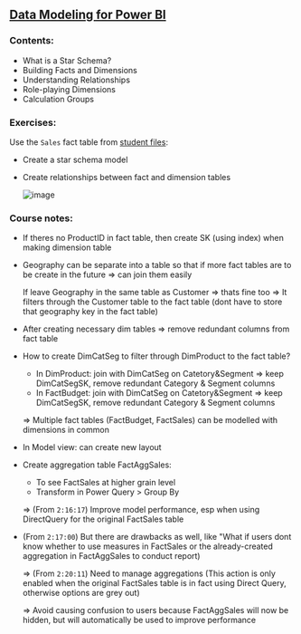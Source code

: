 ## [Data Modeling for Power BI](https://www.youtube.com/watch?v=MrLnibFTtbA)

### Contents:
- What is a Star Schema?
- Building Facts and Dimensions
- Understanding Relationships
- Role-playing Dimensions
- Calculation Groups

### Exercises:
Use the `Sales` fact table from [student files](https://prag.works/202208-LWTN-Files):
- Create a star schema model
- Create relationships between fact and dimension tables

    ![image](https://github.com/mk-duong/learning-materials/assets/151535478/efa2f08b-4a98-429d-89f0-acd9f9c3bcf9)

### Course notes:
- If theres no ProductID in fact table, then create SK (using index) when making dimension table

- Geography can be separate into a table so that if more fact tables are to be create in the future => can join them easily

    If leave Geography in the same table as Customer => thats fine too => It filters through the Customer table to the fact table (dont have to store that geography key in the fact table)

- After creating necessary dim tables => remove redundant columns from fact table

- How to create DimCatSeg to filter through DimProduct to the fact table?
  + In DimProduct: join with DimCatSeg on Catetory&Segment => keep DimCatSegSK, remove redundant Category & Segment columns
  + In FactBudget: join with DimCatSeg on Catetory&Segment => keep DimCatSegSK, remove redundant Category & Segment columns
  
  => Multiple fact tables (FactBudget, FactSales) can be modelled with dimensions in common

- In Model view: can create new layout

- Create aggregation table FactAggSales: 
    + To see FactSales at higher grain level
    + Transform in Power Query > Group By

    => (From `2:16:17`) Improve model performance, esp when using DirectQuery for the original FactSales table

- (From `2:17:00`) But there are drawbacks as well, like "What if users dont know whether to use measures in FactSales or the already-created aggregation in FactAggSales to conduct report)

    => (From `2:20:11`) Need to manage aggregations (This action is only enabled when the original FactSales table is in fact using Direct Query, otherwise options are grey out)

    => Avoid causing confusion to users because FactAggSales will now be hidden, but will automatically be used to improve performance
